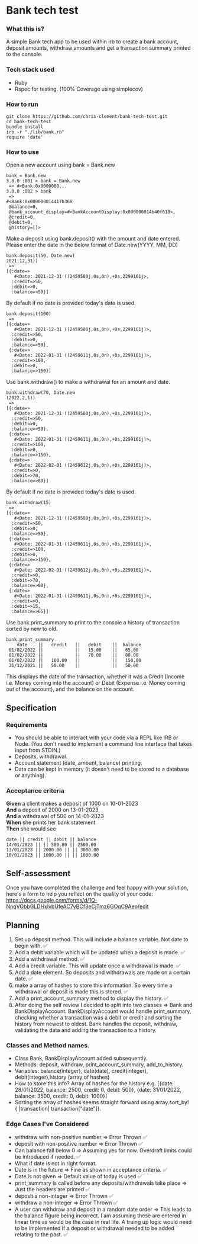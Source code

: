 # Bank tech test

### What this is?

A simple Bank tech app to be used within irb to create a bank account, deposit amounts, withdraw amounts and get a transaction summary printed to the console.

### Tech stack used

- Ruby
- Rspec for testing. (100% Coverage using simplecov)

### How to run

```
git clone https://github.com/chris-clement/bank-tech-test.git
cd bank-tech-test
bundle install
irb -r "./lib/bank.rb"
require 'date'
```

### How to use

Open a new account using bank = Bank.new

```
bank = Bank.new
3.0.0 :001 > bank = Bank.new
 => #<Bank:0x0000000... 
3.0.0 :002 > bank
 => 
#<Bank:0x000000014417b368 
 @balance=0,  
 @bank_account_display=#<BankAccountDisplay:0x000000014b40f618>,
 @credit=0,               
 @debit=0,                
 @history=[]> 
```
Make a deposit using bank.deposit() with the amount and date entered.
Please enter the date in the below format of Date.new(YYYY, MM, DD)

```
bank.deposit(50, Date.new(
2021,12,31))
 => 
[{:date=>                              
   #<Date: 2021-12-31 ((2459580j,0s,0n),+0s,2299161j>,                       
  :credit=>50,                         
  :debit=>0,                           
  :balance=>50}]                       
```
By default if no date is provided today's date is used.

```
bank.deposit(100)
 => 
[{:date=>                              
   #<Date: 2021-12-31 ((2459580j,0s,0n),+0s,2299161j)>,                       
  :credit=>50,                         
  :debit=>0,                           
  :balance=>50},                       
 {:date=>                              
   #<Date: 2022-01-31 ((2459611j,0s,0n),+0s,2299161j)>,                       
  :credit=>100,                        
  :debit=>0,                           
  :balance=>150}]                      
```

Use bank.withdraw() to make a withdrawal for an amount and date.
```
bank.withdraw(70, Date.new
(2022,2,1))
 => 
[{:date=>                              
   #<Date: 2021-12-31 ((2459580j,0s,0n),+0s,2299161j)>,                       
  :credit=>50,                         
  :debit=>0,                           
  :balance=>50},                       
 {:date=>                              
   #<Date: 2022-01-31 ((2459611j,0s,0n),+0s,2299161j)>,                       
  :credit=>100,                        
  :debit=>0,                           
  :balance=>150},                      
 {:date=>                              
   #<Date: 2022-02-01 ((2459612j,0s,0n),+0s,2299161j)>,
  :credit=>0,
  :debit=>70,
  :balance=>80}] 
```
By default if no date is provided today's date is used.
```
bank.withdraw(15)
 => 
[{:date=>                              
   #<Date: 2021-12-31 ((2459580j,0s,0n),+0s,2299161j)>,                       
  :credit=>50,                         
  :debit=>0,                           
  :balance=>50},                       
 {:date=>                              
   #<Date: 2022-01-31 ((2459611j,0s,0n),+0s,2299161j)>,                       
  :credit=>100,                        
  :debit=>0,                           
  :balance=>150},                      
 {:date=>                              
   #<Date: 2022-02-01 ((2459612j,0s,0n),+0s,2299161j)>,
  :credit=>0,
  :debit=>70,
  :balance=>80},
 {:date=>
   #<Date: 2022-01-31 ((2459611j,0s,0n),+0s,2299161j)>,
  :credit=>0,
  :debit=>15,
  :balance=>65}] 
```
Use bank.print_summary to print to the console a history of transaction sorted by new to old.
```
bank.print_summary
    date    ||   credit   ||   debit    ||  balance   
 01/02/2022 ||            ||   15.00    ||   65.00    
 01/02/2022 ||            ||   70.00    ||   80.00    
 01/02/2022 ||   100.00   ||            ||   150.00   
 31/12/2021 ||   50.00    ||            ||   50.00      
 ```   

 This displays the date of the transaction, whether it was a Credit (Income i.e. Money coming into the account) or Debit (Expense i.e. Money coming out of the account), and the balance on the account.

## Specification

### Requirements

* You should be able to interact with your code via a REPL like IRB or Node.  (You don't need to implement a command line interface that takes input from STDIN.)
* Deposits, withdrawal.
* Account statement (date, amount, balance) printing.
* Data can be kept in memory (it doesn't need to be stored to a database or anything).

### Acceptance criteria

**Given** a client makes a deposit of 1000 on 10-01-2023  
**And** a deposit of 2000 on 13-01-2023  
**And** a withdrawal of 500 on 14-01-2023  
**When** she prints her bank statement  
**Then** she would see

```
date || credit || debit || balance
14/01/2023 || || 500.00 || 2500.00
13/01/2023 || 2000.00 || || 3000.00
10/01/2023 || 1000.00 || || 1000.00
```

## Self-assessment

Once you have completed the challenge and feel happy with your solution, here's a form to help you reflect on the quality of your code: https://docs.google.com/forms/d/1Q-NnqVObbGLDHxlvbUfeAC7yBCf3eCjTmz6GOqC9Aeo/edit

## Planning

1. Set up deposit method. This will include a balance variable. Not date to begin with. :white_check_mark:
2. Add a debit variable which will be updated when a deposit is made. :white_check_mark:
3. Add a withdrawal method. :white_check_mark:
4. Add a credit variable. This will update once a withdrawal is made. :white_check_mark:
5. Add a date element. So deposits and withdrawals are made on a certain date. :white_check_mark:
6. make a array of hashes to store this information. So every time a withdrawal or deposit is made this is stored. :white_check_mark:
7. Add a print_account_summary method to display the history. :white_check_mark:
8. After doing the self review I decided to split into two classes => Bank and BankDisplayAccount. BankDisplayAccount would handle print_summary, checking whether a transaction was a debit or credit and sorting the history from newest to oldest. Bank handles the deposit, withdraw, validating the data and adding the transaction to a history.

### Classes and Method names.

- Class Bank, BankDisplayAccount added subsequently.
- Methods: deposit, withdraw, print_account_summary, add_to_history.
- Variables: balance(integer), date(date), credit(integer), debit(integer),history (array of hashes)
- How to store this info? Array of hashes for the history e.g. 
[{date: 28/01/2022, balance: 2500, credit: 0, debit: 500}, {date: 31/01/2022, balance: 3500, credit: 0, debit: 1000}]
- Sorting the array of hashes seems straight forward using
array.sort_by! { |transaction| transaction["date"]}.

### Edge Cases I've Considered

- withdraw with non-positive number => Error Thrown :white_check_mark:
- deposit with non-positive number => Error Thrown :white_check_mark:
- Can balance fall below 0 => Assuming yes for now. Overdraft limits could be introduced if needed. :white_check_mark:
- What if date is not in right format. 
- Date is in the future => Fine as shown in acceptance criteria. :white_check_mark:
- Date is not given => Default value of today is used :white_check_mark:
- print_summary is called before any deposits/withdrawals take place => Just the headers are printed :white_check_mark:
- deposit a non-integer => Error Thrown :white_check_mark:
- withdraw a non-integer => Error Thrown :white_check_mark:
- A user can withdraw and deposit in a random date order => This leads to the balance figure being incorrect. I am assuming these are entered in linear time as would be the case in real life. A truing up logic would need to be implemented if a deposit or withdrawal needed to be added relating to the past. :white_check_mark: